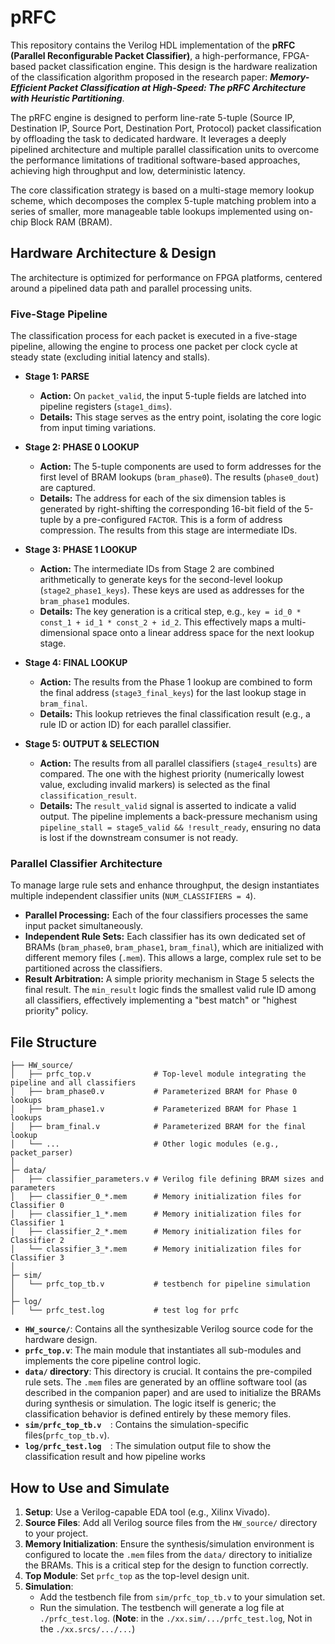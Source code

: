 # pRFC

This repository contains the Verilog HDL implementation of the **pRFC (Parallel Reconfigurable Packet Classifier)**, a high-performance, FPGA-based packet classification engine. This design is the hardware realization of the classification algorithm proposed in the research paper: ***Memory-Efficient Packet Classification at High-Speed: The pRFC Architecture with Heuristic Partitioning***.

The pRFC engine is designed to perform line-rate 5-tuple (Source IP, Destination IP, Source Port, Destination Port, Protocol) packet classification by offloading the task to dedicated hardware. It leverages a deeply pipelined architecture and multiple parallel classification units to overcome the performance limitations of traditional software-based approaches, achieving high throughput and low, deterministic latency.

The core classification strategy is based on a multi-stage memory lookup scheme, which decomposes the complex 5-tuple matching problem into a series of smaller, more manageable table lookups implemented using on-chip Block RAM (BRAM).

## Hardware Architecture & Design

The architecture is optimized for performance on FPGA platforms, centered around a pipelined data path and parallel processing units.

### Five-Stage Pipeline

The classification process for each packet is executed in a five-stage pipeline, allowing the engine to process one packet per clock cycle at steady state (excluding initial latency and stalls).

- **Stage 1: PARSE**

  - **Action:** On `packet_valid`, the input 5-tuple fields are latched into pipeline registers (`stage1_dims`).
  - **Details:** This stage serves as the entry point, isolating the core logic from input timing variations.
- **Stage 2: PHASE 0 LOOKUP**

  - **Action:** The 5-tuple components are used to form addresses for the first level of BRAM lookups (`bram_phase0`). The results (`phase0_dout`) are captured.
  - **Details:** The address for each of the six dimension tables is generated by right-shifting the corresponding 16-bit field of the 5-tuple by a pre-configured `FACTOR`. This is a form of address compression. The results from this stage are intermediate IDs.
- **Stage 3: PHASE 1 LOOKUP**

  - **Action:** The intermediate IDs from Stage 2 are combined arithmetically to generate keys for the second-level lookup (`stage2_phase1_keys`). These keys are used as addresses for the `bram_phase1` modules.
  - **Details:** The key generation is a critical step, e.g., `key = id_0 * const_1 + id_1 * const_2 + id_2`. This effectively maps a multi-dimensional space onto a linear address space for the next lookup stage.
- **Stage 4: FINAL LOOKUP**

  - **Action:** The results from the Phase 1 lookup are combined to form the final address (`stage3_final_keys`) for the last lookup stage in `bram_final`.
  - **Details:** This lookup retrieves the final classification result (e.g., a rule ID or action ID) for each parallel classifier.
- **Stage 5: OUTPUT & SELECTION**

  - **Action:** The results from all parallel classifiers (`stage4_results`) are compared. The one with the highest priority (numerically lowest value, excluding invalid markers) is selected as the final `classification_result`.
  - **Details:** The `result_valid` signal is asserted to indicate a valid output. The pipeline implements a back-pressure mechanism using `pipeline_stall = stage5_valid && !result_ready`, ensuring no data is lost if the downstream consumer is not ready.

### Parallel Classifier Architecture

To manage large rule sets and enhance throughput, the design instantiates multiple independent classifier units (`NUM_CLASSIFIERS = 4`).

- **Parallel Processing:** Each of the four classifiers processes the same input packet simultaneously.
- **Independent Rule Sets:** Each classifier has its own dedicated set of BRAMs (`bram_phase0`, `bram_phase1`, `bram_final`), which are initialized with different memory files (`.mem`). This allows a large, complex rule set to be partitioned across the classifiers.
- **Result Arbitration:** A simple priority mechanism in Stage 5 selects the final result. The `min_result` logic finds the smallest valid rule ID among all classifiers, effectively implementing a "best match" or "highest priority" policy.

## File Structure

```
├── HW_source/
│   ├── prfc_top.v              # Top-level module integrating the pipeline and all classifiers
│   ├── bram_phase0.v           # Parameterized BRAM for Phase 0 lookups
│   ├── bram_phase1.v           # Parameterized BRAM for Phase 1 lookups
│   ├── bram_final.v            # Parameterized BRAM for the final lookup
│   └── ...                     # Other logic modules (e.g., packet_parser)
│
├─ data/
│   ├── classifier_parameters.v # Verilog file defining BRAM sizes and parameters
│   ├── classifier_0_*.mem      # Memory initialization files for Classifier 0
│   ├── classifier_1_*.mem      # Memory initialization files for Classifier 1
│   ├── classifier_2_*.mem      # Memory initialization files for Classifier 2
│   └── classifier_3_*.mem      # Memory initialization files for Classifier 3
│
├─ sim/
│   └── prfc_top_tb.v           # testbench for pipeline simulation
│
├─ log/
│   └── prfc_test.log           # test log for prfc
```

- **`HW_source/`**: Contains all the synthesizable Verilog source code for the hardware design.
- **`prfc_top.v`**: The main module that instantiates all sub-modules and implements the core pipeline control logic.
- **`data/` directory**: This directory is crucial. It contains the pre-compiled rule sets. The `.mem` files are generated by an offline software tool (as described in the companion paper) and are used to initialize the BRAMs during synthesis or simulation. The logic itself is generic; the classification behavior is defined entirely by these memory files.
- **`sim/prfc_top_tb.v  `**: Contains the simulation-specific files(`prfc_top_tb.v`).
- **`log/prfc_test.log  `**: The simulation output file to show the classification result and how pipeline works

## How to Use and Simulate

1. **Setup**: Use a Verilog-capable EDA tool (e.g., Xilinx Vivado).
2. **Source Files**: Add all Verilog source files from the `HW_source/` directory to your project.
3. **Memory Initialization**: Ensure the synthesis/simulation environment is configured to locate the `.mem` files from the `data/` directory to initialize the BRAMs. This is a critical step for the design to function correctly.
4. **Top Module**: Set `prfc_top` as the top-level design unit.
5. **Simulation**:
   - Add the testbench file from `sim/prfc_top_tb.v` to your simulation set.
   - Run the simulation. The testbench will generate a log file at `./prfc_test.log`. (**Note**: in the `./xx.sim/.../prfc_test.log`, Not in the `./xx.srcs/.../...`)

